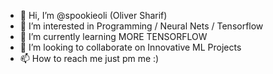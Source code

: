 - 👋 Hi, I’m @spookieoli (Oliver Sharif)
- 👀 I’m interested in Programming / Neural Nets / Tensorflow
- 🌱 I’m currently learning MORE TENSORFLOW
- 💞️ I’m looking to collaborate on Innovative ML Projects
- 📫 How to reach me just pm me :)

<!---
spookieoli/spookieoli is a ✨ special ✨ repository because its `README.md` (this file) appears on your GitHub profile.
You can click the Preview link to take a look at your changes.
--->
